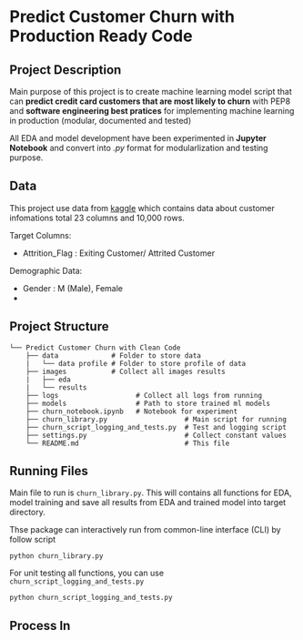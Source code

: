 # Predict Customer Churn with Production Ready Code

## Project Description
Main purpose of this project is to create machine learning model script that can **predict credit card customers that are most likely to churn** with PEP8 and **software engineering best pratices** for implementing machine learning in production (modular, documented and tested)

All EDA and model development have been experimented  in **Jupyter Notebook** and convert into *.py* format for modularlization and testing purpose.

## Data
This project use data from [kaggle](https://www.kaggle.com/sakshigoyal7/credit-card-customers) which contains data about customer infomations total 23 columns and 10,000 rows. 

Target Columns:
- Attrition_Flag : Exiting Customer/ Attrited Customer

Demographic Data:
- Gender : M (Male), Female
- 


## Project Structure
    
    └── Predict Customer Churn with Clean Code 
        ├── data             # Folder to store data
        |   └── data profile # Folder to store profile of data
        ├── images           # Collect all images results
        |   ├── eda            
        |   └── results       
        ├── logs                   # Collect all logs from running
        ├── models                 # Path to store trained ml models
        ├── churn_notebook.ipynb   # Notebook for experiment
        ├── churn_library.py                   # Main script for running
        ├── churn_script_logging_and_tests.py  # Test and logging script
        ├── settings.py                        # Collect constant values
        └── README.md                          # This file

## Running Files
Main file to run is ```churn_library.py```. This will contains all functions for EDA, model training and save all results from EDA and trained model into target directory.<br/>

Thse package can interactively run from common-line interface (CLI) by follow script

``` CLI
python churn_library.py
```
For unit testing all functions, you can use ```churn_script_logging_and_tests.py```
``` CLI
python churn_script_logging_and_tests.py
```

## Process In 

